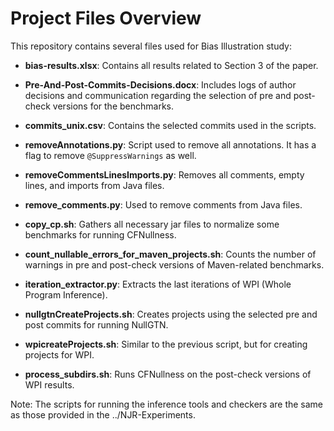 # Project Files Overview

This repository contains several files used for Bias Illustration study:

- **bias-results.xlsx**: Contains all results related to Section 3 of the paper.
  
- **Pre-And-Post-Commits-Decisions.docx**: Includes logs of author decisions and communication regarding the selection of pre and post-check versions for the benchmarks.
  
- **commits_unix.csv**: Contains the selected commits used in the scripts.
  
- **removeAnnotations.py**: Script used to remove all annotations. It has a flag to remove `@SuppressWarnings` as well.
  
- **removeCommentsLinesImports.py**: Removes all comments, empty lines, and imports from Java files.
  
- **remove_comments.py**: Used to remove comments from Java files.
  
- **copy_cp.sh**: Gathers all necessary jar files to normalize some benchmarks for running CFNullness.
  
- **count_nullable_errors_for_maven_projects.sh**: Counts the number of warnings in pre and post-check versions of Maven-related benchmarks.
  
- **iteration_extractor.py**: Extracts the last iterations of WPI (Whole Program Inference).
  
- **nullgtnCreateProjects.sh**: Creates projects using the selected pre and post commits for running NullGTN.
  
- **wpicreateProjects.sh**: Similar to the previous script, but for creating projects for WPI.
  
- **process_subdirs.sh**: Runs CFNullness on the post-check versions of WPI results.

Note: The scripts for running the inference tools and checkers are the same as those provided in the ../NJR-Experiments.
